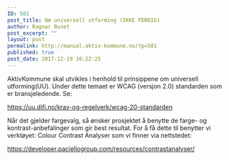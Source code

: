 ```yaml
---
ID: 581
post_title: Om universell utforming (IKKE FERDIG)
author: Ragnar Buset
post_excerpt: ""
layout: post
permalink: http://manual.aktiv-kommune.no/?p=581
published: true
post_date: 2017-12-19 16:22:25
---
```

AktivKommune skal utvikles i henhold til prinsippene om universell utforming(UU). Under dette temaet er WCAG (versjon 2.0) standarden som er bransjeledende. Se:

<a href="https://uu.difi.no/krav-og-regelverk/wcag-20-standarden">https://uu.difi.no/krav-og-regelverk/wcag-20-standarden</a>

Når det gjelder fargevalg, så ønsker prosjektet å benytte de farge- og kontrast-anbefalinger som gir best resultat. For å få dette til benytter vi verktøyet:
Colour Contrast Analyser
som vi finner via nettstedet: 

<a href="https://developer.paciellogroup.com/resources/contrastanalyser/">https://developer.paciellogroup.com/resources/contrastanalyser/</a>